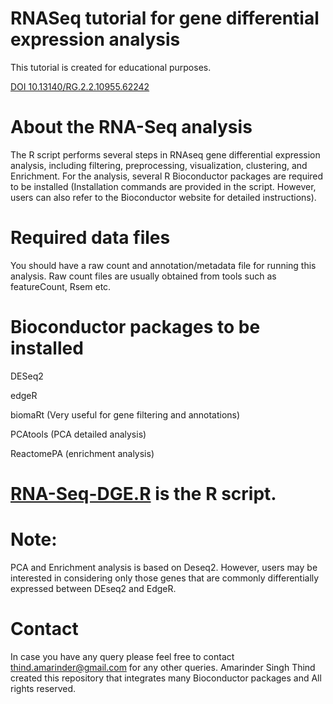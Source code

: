 # RNASeq tutorial for gene differential expression analysis
This tutorial is created for educational purposes. 

[DOI 10.13140/RG.2.2.10955.62242]( http://doi.org/10.13140/RG.2.2.10955.62242)

# About the RNA-Seq analysis
The R script performs several steps in RNAseq gene differential expression analysis, including filtering, preprocessing, visualization, clustering, and Enrichment. For the analysis, several R Bioconductor packages are required to be installed (Installation commands are provided in the script. However, users can also refer to the Bioconductor website for detailed instructions). 

# Required data files
You should have a raw count and annotation/metadata file for running this analysis. Raw count files are usually obtained from tools such as featureCount, Rsem etc.

# Bioconductor packages to be installed
 DESeq2
 
 edgeR
 
 biomaRt (Very useful for gene filtering and annotations)
 
 PCAtools (PCA detailed analysis)
 
 ReactomePA (enrichment analysis)

# [RNA-Seq-DGE.R](https://github.com/amarinderthind/RNA-seq-tutorial-for-gene-differential-expression-analysis/blob/master/RNA-Seq-DGE.R) is the R script.

# Note:
PCA and Enrichment analysis is based on  Deseq2. However, users may be interested in considering only those genes that are commonly differentially expressed between DEseq2 and EdgeR.  

# Contact
In case you have any query please feel free to contact thind.amarinder@gmail.com for any other queries.
Amarinder Singh Thind created this repository that integrates many Bioconductor packages and All rights reserved.
